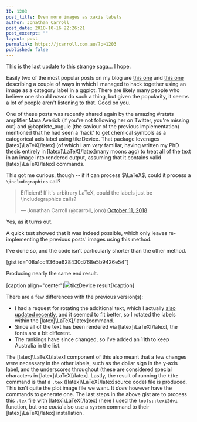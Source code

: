 ```yaml
---
ID: 1203
post_title: Even more images as xaxis labels
author: Jonathan Carroll
post_date: 2018-10-16 22:26:21
post_excerpt: ""
layout: post
permalink: https://jcarroll.com.au/?p=1203
published: false
---
```

This is the last update to this strange saga... I hope.

<!--more-->

Easily two of the most popular posts on my blog are <a href="https://jcarroll.com.au/2016/06/02/images-as-x-axis-labels/">this one</a> and <a href="https://jcarroll.com.au/2016/06/03/images-as-x-axis-labels-updated/">this one</a> describing a couple of ways in which I managed to hack together using an image as a category label in a ggplot. There are likely many people who believe one should _never_ do such a thing, but given the popularity, it seems a lot of people aren't listening to that. Good on you.

One of these posts was recently shared again by the amazing #rstats amplifier Mara Averick (if you're not following her on Twitter, you're missing out) and @baptiste_auguie (the saviour of the previous implementation) mentioned that he had seen a 'hack' to get chemical symbols as a categorical axis label using tikzDevice. That package leverages [latex]\LaTeX[/latex] (of which I am _very_ familiar, having written my PhD thesis entirely in [latex]\LaTeX[/latex]many moons ago) to treat all of the text in an image into rendered output, assuming that it contains valid [latex]\LaTeX[/latex] commands.

This got me curious, though -- if it can process $\LaTeX$, could it process a <code>\\includegraphics</code> call?

<blockquote class="twitter-tweet" data-lang="en"><p lang="en" dir="ltr">Efficient! If it&#39;s arbitrary LaTeX, could the labels just be \includegraphics calls?</p>&mdash; Jonathan Carroll (@carroll_jono) <a href="https://twitter.com/carroll_jono/status/1050535371241476096?ref_src=twsrc%5Etfw">October 11, 2018</a></blockquote>
<script async src="https://platform.twitter.com/widgets.js" charset="utf-8"></script>

Yes, as it turns out. 

A quick test showed that it was indeed possible, which only leaves re-implementing the previous posts' images using this method.

I've done so, and the code isn't particularly shorter than the other method.

[gist id="08a1ccff36be628430d768e5b9426e54"]

Producing nearly the same end result.

[caption align="center"]<img src="https://jcarroll.com.au/wp-content/uploads/2018/10/xaxis.png" />tikzDevice result[/caption]

There are a few differences with the previous version(s):

 - I had a request for rotating the additional text, which I actually <a href="https://gist.github.com/jonocarroll/2f9490f1f5e7c82ef8b791a4b91fc9ca#file-images_as_xaxis_labels_updated-r">also updated recently</a>, and it seemed to fit better, so I rotated the labels within the [latex]\LaTeX[/latex]command.
 - Since all of the text has been rendered via [latex]\LaTeX[/latex], the fonts are a bit different.
 - The rankings have since changed, so I've added an 11th to keep Australia in the list.

The [latex]\LaTeX[/latex] component of this also meant that a few changes were necessary in the other labels, such as the dollar sign in the y-axis label, and the underscores throughout (these are considered special characters in [latex]\LaTeX[/latex]. Lastly, the result of running the <code>tikz</code> command is that a <code>.tex</code> ([latex]\LaTeX[/latex]source code) file is produced. This isn't quite the plot image file we want. It _does_ however have the commands to generate one. The last steps in the above gist are to process this <code>.tex</code> file with [latex]\LaTeX[/latex] (here I used the <code>tools::texi2dvi</code> function, but one _could_ also use a <code>system</code> command to their [latex]\LaTeX[/latex] installation.